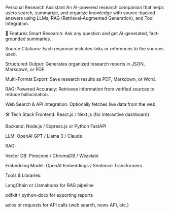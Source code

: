 Personal Research Assistant
An AI-powered research companion that helps users search, summarize, and organize knowledge with source-backed answers using LLMs, RAG (Retrieval-Augmented Generation), and Tool Integration.

🚀 Features
Smart Research: Ask any question and get AI-generated, fact-grounded summaries.

Source Citations: Each response includes links or references to the sources used.

Structured Output: Generates organized research reports in JSON, Markdown, or PDF.

Multi-Format Export: Save research results as PDF, Markdown, or Word.

RAG-Powered Accuracy: Retrieves information from verified sources to reduce hallucination.

Web Search & API Integration: Optionally fetches live data from the web.

🛠️ Tech Stack
Frontend: React.js / Next.js (for interactive dashboard)

Backend: Node.js / Express.js or Python FastAPI

LLM: OpenAI GPT / Llama 3 / Claude

RAG:

Vector DB: Pinecone / ChromaDB / Weaviate

Embedding Model: OpenAI Embeddings / Sentence Transformers

Tools & Libraries:

LangChain or LlamaIndex for RAG pipeline

pdfkit / python-docx for exporting reports

axios or requests for API calls (web search, news API, etc.)